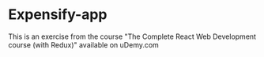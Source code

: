 ﻿# Expensify-app

This is an exercise from the course "The Complete React Web Development course (with Redux)" available on uDemy.com
